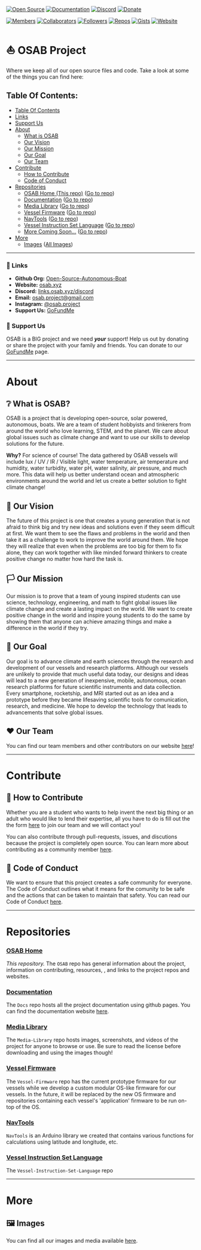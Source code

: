 [![Open Source](https://badgen.net/badge/icon/Open%20Source?icon=git&label=)](https://github.com/Open-Source-Autonomous-Boat)
[![Documentation](https://badgen.net/badge/icon/Documentation?icon=github&label)](https://docs.osab.xyz/)
[![Discord](https://badgen.net/discord/online-members/C5H9EE7Rp3?icon=discord&label=)](https://links.osab.xyz/discord)
[![Donate](https://badgen.net/badge/Donate/GoFundMe/green)](https://links.osab.xyz/gofundme)

[![Members](https://img.shields.io/badge/dynamic/json?label=Members&query=%24.length&url=https%3A%2F%2Fraw.githubusercontent.com%2FOpen-Source-Autonomous-Boat%2FOSAB%2Fmain%2FStats%2FOrgMemberStats.json)](#)
[![Collaborators](https://img.shields.io/badge/dynamic/json?label=Collaborators&query=%24.collaborators&url=https%3A%2F%2Fraw.githubusercontent.com%2FOpen-Source-Autonomous-Boat%2FOSAB%2Fmain%2FStats%2FOrgStats.json)](#)
[![Followers](https://img.shields.io/badge/dynamic/json?label=Followers&query=%24.followers&url=https%3A%2F%2Fraw.githubusercontent.com%2FOpen-Source-Autonomous-Boat%2FOSAB%2Fmain%2FStats%2FOrgStats.json)](#)
[![Repos](https://img.shields.io/badge/dynamic/json?label=Repos&query=%24.public_repos&url=https%3A%2F%2Fraw.githubusercontent.com%2FOpen-Source-Autonomous-Boat%2FOSAB%2Fmain%2FStats%2FOrgStats.json)](#)
[![Gists](https://img.shields.io/badge/dynamic/json?label=Gists&query=%24.public_gists&url=https%3A%2F%2Fraw.githubusercontent.com%2FOpen-Source-Autonomous-Boat%2FOSAB%2Fmain%2FStats%2FOrgStats.json)](#)
[![Website](https://img.shields.io/website?down_message=Offline&label=Website&up_message=Online&url=https%3A%2F%2Fosab.xyz%2F)](https://osab.xyz/)

# :boat: OSAB Project

Where we keep all of our open source files and code. Take a look at some of the things you can find here:

## Table Of Contents:
- [Table Of Contents](#table-of-contents)
- [Links](#link-links)
- [Support Us](#gift_heart-support-us)
- [About](#about)
  - [What is OSAB](#grey_question-what-is-osab)
  - [Our Vision](#crystal_ball-our-vision)
  - [Our Mission](#white_flag-our-mission)
  - [Our Goal](#dart-our-goal)
  - [Our Team](#heart-our-team)
- [Contribute](#contribute)
  - [How to Contribute](#handshake-how-to-contribute)
  - [Code of Conduct](#scroll-code-of-conduct)
- [Repositories](#repositories)
  - [OSAB Home (This repo)](#osab-home) ([Go to repo](https://github.com/Open-Source-Autonomous-Boat/OSAB))
  - [Documentation](#documentation) ([Go to repo](https://github.com/Open-Source-Autonomous-Boat/))
  - [Media Library](#media-library) ([Go to repo](https://github.com/Open-Source-Autonomous-Boat/Media-Library))
  - [Vessel Firmware](#vessel-firmware) ([Go to repo](https://github.com/Open-Source-Autonomous-Boat/Vessel-Firmware))
  - [NavTools](#navtools) ([Go to repo](https://github.com/Open-Source-Autonomous-Boat/NavTools))
  - [Vessel Instruction Set Language](#vessel-instruction-set-language) ([Go to repo](https://github.com/Open-Source-Autonomous-Boat/Vessel-Instruction-Set-Language))
  - [More Coming Soon...](#) ([Go to repo](https://github.com/Open-Source-Autonomous-Boat/))
- [More](#more)
  - [Images](#framed_picture-images) ([All Images](https://github.com/Open-Source-Autonomous-Boat/Media-Library))

---

### :link: Links
- **Github Org:** [Open-Source-Autonomous-Boat](https://github.com/Open-Source-Autonomous-Boat/)
- **Website:** [osab.xyz](https://osab.xyz/)
- **Discord:** [links.osab.xyz/discord](https://links.osab.xyz/discord)
- **Email:** [osab.project@gmail.com](mailto:osab.project@gmail.com)
- **Instagram:** [@osab.project](https://links.osab.xyz/instagram)
- **Support Us:** [GoFundMe](https://links.osab.xyz/gofundme)

### :gift_heart: Support Us
OSAB is a BIG project and we need ***your*** support! Help us out by donating or share the project with your family and friends.
You can donate to our [GoFundMe](https://links.osab.xyz/gofundme) page.

---

# About

## :grey_question: What is OSAB?

OSAB is a project that is developing open-source, solar powered, autonomous, boats. We are a team of student hobbyists and tinkerers from around the world who love learning, STEM, and the planet. We care about global issues such as climate change and want to use our skills to develop solutions for the future.

**Why?** For science of course! The data gathered by OSAB vessels will include lux / UV / IR / Visible light, water temperature, air temperature and humidity, water turbidity, water pH, water salinity, air pressure, and much more. This data will help us better understand ocean and atmospheric environments around the world and let us create a better solution to fight climate change!

## :crystal_ball: Our Vision

The future of this project is one that creates a young generation that is not afraid to think big and try new ideas and solutions even if they seem difficult at first. We want them to see the flaws and problems in the world and then take it as a challenge to work to improve the world around them. We hope they will realize that even when the problems are too big for them to fix alone, they can work together with like minded forward thinkers to create positive change no matter how hard the task is.

## :white_flag: Our Mission

Our mission is to prove that a team of young inspired students can use science, technology, engineering, and math to fight global issues like climate change and create a lasting impact on the world. We want to create positive change in the world and inspire young students to do the same by showing them that anyone can achieve amazing things and make a difference in the world if they try.

## :dart: Our Goal

Our goal is to advance climate and earth sciences through the research and development of our vessels and research platforms. Although our vessels are unlikely to provide that much useful data today, our designs and ideas will lead to a new generation of inexpensive, mobile, autonomous, ocean research platforms for future scientific instruments and data collection. Every smartphone, rocketship, and MRI started out as an idea and a prototype before they became lifesaving scientific tools for comunication, research, and medicine. We hope to develop the technology that leads to advancements that solve global issues.

## :heart: Our Team

You can find our team members and other contributors on our website [here](https://osab.xyz/our-team/)!

---

# Contribute

## :handshake: How to Contribute

Whether you are a student who wants to help invent the next big thing or an adult who would like to lend their expertise, all you have to do is fill out the the form [here](https://osab.xyz/join-us/) to join our team and we will contact you!

You can also contribute through pull-requests, issues, and discutions because the project is completely open source. You can learn more about contributing as a community member [here](https://github.com/Open-Source-Autonomous-Boat/.github/blob/main/CONTRIBUTING.md).

## :scroll: Code of Conduct

We want to ensure that this project creates a safe community for everyone. The Code of Conduct outlines what it means for the comunity to be safe and the actions that can be taken to maintain that safety. You can read our Code of Conduct [here](https://github.com/Open-Source-Autonomous-Boat/.github/blob/main/CODE_OF_CONDUCT.md).

---

# Repositories

### [OSAB Home](https://github.com/Open-Source-Autonomous-Boat/)
*This repository.* The `OSAB` repo has general information about the project, information on contributing, resources, , and links to the project repos and websites.

### [Documentation](https://github.com/Open-Source-Autonomous-Boat/Docs)
The `Docs` repo hosts all the project documentation using github pages. You can find the documentation website [here](https://docs.osab.xyz/).

### [Media Library](https://github.com/Open-Source-Autonomous-Boat/Media-Library)
The `Media-Library` repo hosts images, screenshots, and videos of the project for anyone to browse or use. Be sure to read the license before downloading and using the images though!

### [Vessel Firmware](https://github.com/Open-Source-Autonomous-Boat/Vessel-Firmware)
The `Vessel-Firmware` repo has the current prototype firmware for our vessels while we develop a custom modular OS-like firmware for our vessels. In the future, it will be replaced by the new OS firmware and repositories containing each vessel's 'application' firmware to be run on-top of the OS.

### [NavTools](https://github.com/Open-Source-Autonomous-Boat/NavTools)
`NavTools` is an Arduino library we created that contains various functions for calculations using latitude and longitude, etc.

### [Vessel Instruction Set Language](https://github.com/Open-Source-Autonomous-Boat/Vessel-Instruction-Set-Language)
The `Vessel-Instruction-Set-Language` repo 

---

# More

## :framed_picture: Images

You can find all our images and media available [here](https://github.com/Open-Source-Autonomous-Boat/Media-Library).
